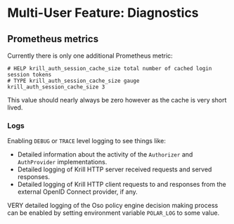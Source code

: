 # Multi-User Feature: Diagnostics

## Prometheus metrics

Currently there is only one additional Prometheus metric:

```
# HELP krill_auth_session_cache_size total number of cached login session tokens
# TYPE krill_auth_session_cache_size gauge
krill_auth_session_cache_size 3
```

This value should nearly always be zero however as the cache is very short lived.

### Logs

Enabling `DEBUG` or `TRACE` level logging to see things like:

  - Detailed information about the activity of the `Authorizer` and `AuthProvider` implementations.
  - Detailed logging of Krill HTTP server received requests and served responses.
  - Detailed logging of Krill HTTP client requests to and responses from the external OpenID Connect provider, if any.

VERY detailed logging of the Oso policy engine decision making process can be enabled by setting environment variable
`POLAR_LOG` to some value.
  

